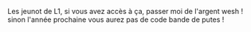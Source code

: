 Les jeunot de L1, si vous avez accès à ça, passer moi de l'argent wesh ! sinon l'année prochaine vous aurez pas de code bande de putes !
